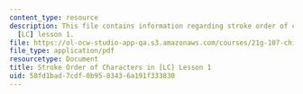 ```yaml
---
content_type: resource
description: This file contains information regarding stroke order of characters in
  [LC] lesson 1.
file: https://ol-ocw-studio-app-qa.s3.amazonaws.com/courses/21g-107-chinese-i-streamlined-fall-2014/58fd1bad7cdf0b9583436a191f333830_MIT21G_107F14_Chars1_SO.pdf
file_type: application/pdf
resourcetype: Document
title: Stroke Order of Characters in [LC] Lesson 1
uid: 58fd1bad-7cdf-0b95-8343-6a191f333830
---
```

